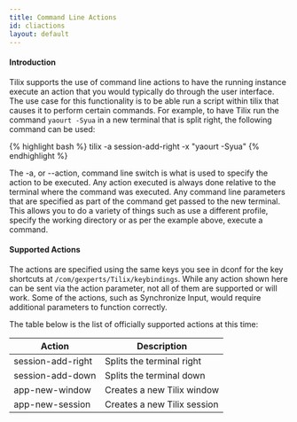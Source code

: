 ```yaml
---
title: Command Line Actions
id: cliactions
layout: default
---
```

#### Introduction

Tilix supports the use of command line actions to have the running instance execute an action that you would typically do through the user interface. The use case for this functionality is to be able run a script within tilix that causes it to perform certain commands. For example, to have Tilix run the command ```yaourt -Syua``` in a new terminal that is split right, the following command can be used:


{% highlight bash %}
tilix -a session-add-right -x "yaourt -Syua"
{% endhighlight %}

The -a, or --action, command line switch is what is used to specify the action to be executed. Any action executed is always done relative to the terminal where the command was executed. Any command line parameters that are specified as part of the command get passed to the new terminal. This allows you to do a variety of things such as use a different profile, specify the working directory or as per the example above, execute a command.

#### Supported Actions

The actions are specified using the same keys you see in dconf for the key shortcuts at ```/com/gexperts/Tilix/keybindings```. While any action shown here can be sent via the action parameter, not all of them are supported or will work. Some of the actions, such as Synchronize Input, would require additional parameters to function correctly.

The table below is the list of officially supported actions at this time:

Action | Description
-------|------------
session-add-right | Splits the terminal right
session-add-down | Splits the terminal down
app-new-window | Creates a new Tilix window
app-new-session | Creates a new Tilix session